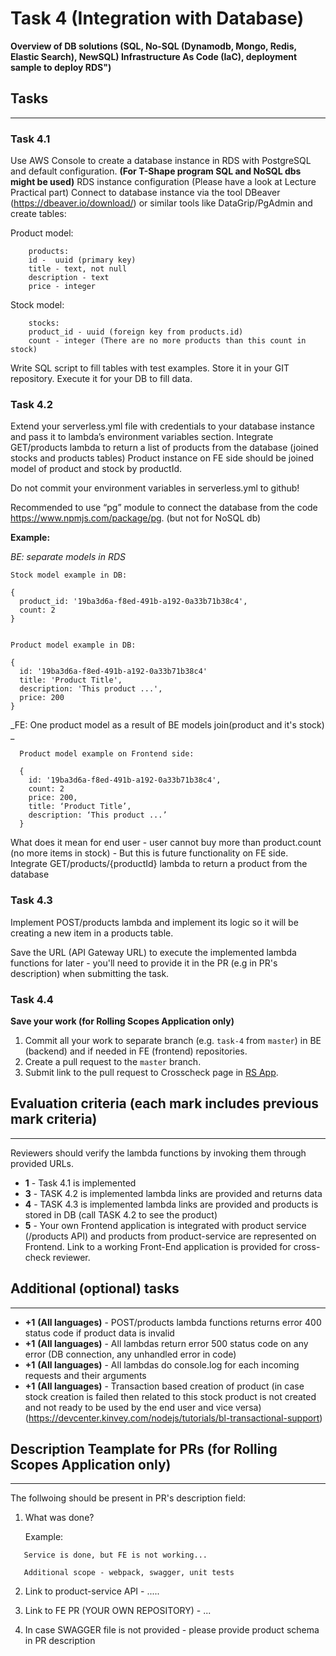 # Task 4 (Integration with Database)

**Overview of DB solutions (SQL, No-SQL (Dynamodb, Mongo, Redis, Elastic Search), NewSQL) Infrastructure As Code (IaC), deployment sample to deploy RDS")**

## Tasks

---

### Task 4.1

Use AWS Console to create a database instance in RDS with PostgreSQL and default configuration. **(For T-Shape program SQL and NoSQL dbs might be used)**
RDS instance configuration (Please have a look at Lecture Practical part)
Connect to database instance via the tool DBeaver (https://dbeaver.io/download/) or similar tools like DataGrip/PgAdmin and create tables:

Product model:

```
    products:
    id -  uuid (primary key)
    title - text, not null
    description - text
    price - integer
```

Stock model:

```
    stocks:
    product_id - uuid (foreign key from products.id)
    count - integer (There are no more products than this count in stock)
```

Write SQL script to fill tables with test examples. Store it in your GIT repository. Execute it for your DB to fill data.

### Task 4.2

Extend your serverless.yml file with credentials to your database instance and pass it to lambda’s environment variables section.
Integrate GET/products lambda to return a list of products from the database (joined stocks and products tables) Product instance on FE side should be joined model of product and stock by productId.

Do not commit your environment variables in serverless.yml to github!

Recommended to use “pg” module to connect the database from the code https://www.npmjs.com/package/pg. (but not for NoSQL db)

**Example:**

_BE: separate models in RDS_

    Stock model example in DB:

    {
      product_id: '19ba3d6a-f8ed-491b-a192-0a33b71b38c4',
      count: 2
    }


    Product model example in DB:

    {
      id: '19ba3d6a-f8ed-491b-a192-0a33b71b38c4'
      title: 'Product Title',
      description: 'This product ...',
      price: 200
    }

_FE: One product model as a result of BE models join(product and it's stock) _

      Product model example on Frontend side:

      {
        id: '19ba3d6a-f8ed-491b-a192-0a33b71b38c4',
        count: 2
        price: 200,
        title: ‘Product Title’,
        description: ‘This product ...’
      }

What does it mean for end user - user cannot buy more than product.count (no more items in stock) - But this is future functionality on FE side.
Integrate GET/products/{productId} lambda to return a product from the database

### Task 4.3

Implement POST/products lambda and implement its logic so it will be creating a new item in a products table.

Save the URL (API Gateway URL) to execute the implemented lambda functions for later - you'll need to provide it in the PR (e.g in PR's description) when submitting the task.

### Task 4.4

**Save your work (for Rolling Scopes Application only)**

1. Commit all your work to separate branch (e.g. `task-4` from `master`) in BE (backend) and if needed in FE (frontend) repositories.
2. Create a pull request to the `master` branch.
3. Submit link to the pull request to Crosscheck page in [RS App](https://app.rs.school).

## Evaluation criteria (each mark includes previous mark criteria)

---

Reviewers should verify the lambda functions by invoking them through provided URLs.

- **1** - Task 4.1 is implemented
- **3** - TASK 4.2 is implemented lambda links are provided and returns data
- **4** - TASK 4.3 is implemented lambda links are provided and products is stored in DB (call TASK 4.2 to see the product)
- **5** - Your own Frontend application is integrated with product service (/products API) and products from product-service are represented on Frontend. Link to a working Front-End application is provided for cross-check reviewer.

## Additional (optional) tasks

---

- **+1** **(All languages)** - POST/products lambda functions returns error 400 status code if product data is invalid
- **+1** **(All languages)** - All lambdas return error 500 status code on any error (DB connection, any unhandled error in code)
- **+1** **(All languages)** - All lambdas do console.log for each incoming requests and their arguments
- **+1** **(All languages)** - Transaction based creation of product (in case stock creation is failed then related to this stock product is not created and not ready to be used by the end user and vice versa) (https://devcenter.kinvey.com/nodejs/tutorials/bl-transactional-support)

## Description Teamplate for PRs (for Rolling Scopes Application only)

---

The follwoing should be present in PR's description field:

1. What was done?

   Example:

```
   Service is done, but FE is not working...

   Additional scope - webpack, swagger, unit tests
```

2. Link to product-service API - .....
3. Link to FE PR (YOUR OWN REPOSITORY) - ...

4. In case SWAGGER file is not provided - please provide product schema in PR description
